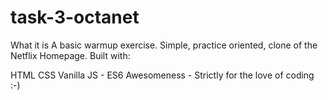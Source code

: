 # task-3-octanet
What it is
A basic warmup exercise. Simple, practice oriented, clone of the Netflix Homepage. Built with:

HTML
CSS
Vanilla JS - ES6
Awesomeness - Strictly for the love of coding :-)
